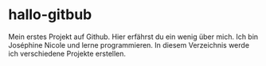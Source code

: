 # hallo-gitbub
Mein erstes Projekt auf Github. Hier erfährst du ein wenig über mich.
Ich bin Joséphine Nicole und lerne programmieren. In diesem Verzeichnis werde ich verschiedene Projekte erstellen.
